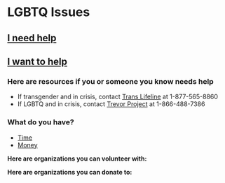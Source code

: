 # LGBTQ Issues

## [I need help](#need_help)

## [I want to help](#want_to_help)

### <a name="need_help"></a>Here are resources if you or someone you know needs help

* If transgender and in crisis, contact [Trans Lifeline](https://www.translifeline.org/) at 1-877-565-8860 
* If LGBTQ and in crisis, contact [Trevor Project](http://www.thetrevorproject.org/) at 1-866-488-7386 

### <a name="want_to_help"></a>What do you have?

* [Time](#give_time)
* [Money](#give_money)

**<a name="give_time"></a> Here are organizations you can volunteer with:**

**<a name="give_money"></a> Here are organizations you can donate to:**
